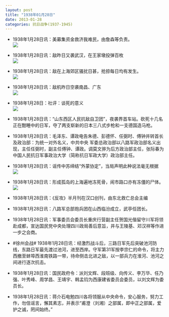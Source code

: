 ```yaml
---
layout: post
title: "1938年01月28日"
date: 2013-01-28
categories: 抗日战争(1937-1945)
---
```


<meta name="referrer" content="no-referrer" />

- 1938年1月28日讯：美募集资金救济我难民，由詹森等负责。 <br/><img src="https://ww4.sinaimg.cn/large/aca367d8jw1e19obm8v5uj.jpg" />

- 1938年1月28日讯：敌昨日又袭武汉，在王家墩投弹百枚 <br/><img src="https://ww1.sinaimg.cn/large/aca367d8jw1e19mlbas67j.jpg" />

- 1938年1月28日讯：敌在上海郊区骚扰日甚，抢掠每日均有发生。 <br/><img src="https://ww2.sinaimg.cn/large/aca367d8jw1e19kuphy1dj.jpg" />

- 1938年1月28日讯：敌机昨日空袭南昌、广东 <br/><img src="https://ww2.sinaimg.cn/large/aca367d8jw1e19j4dl32jj.jpg" />

- 1938年1月28日：社评：谈死的意义 <br/><img src="https://ww3.sinaimg.cn/large/aca367d8jw1e19hdu2119j.jpg" />

- 1938年1月28日讯：“山东西区人民抗敌自卫团”，夜袭界首车站。砍死十几名正在酣睡中的日军，夺了两支崭新的日本三八式步枪和一支德国造马枪。 

- 1938年1月28日讯：毛泽东、谭政电告朱德、彭德怀、任弼时、傅钟并转首长及政治部：为统一对外名义，中共中央 军委总政治部以八路军政治部名义出现，主任任弼时，副主任傅钟、谭政。调莫文骅为后方政治部主任，张际春为中国人民抗日军事政治大学（简称抗日军政大学）政治部主任。 

- 1938年1月28日讯：谣传中苏缔结“外蒙协定”，当局声明此种说法毫无根据 <br/><img src="https://ww3.sinaimg.cn/large/aca367d8jw1e196zkrd47j.jpg" />

- 1938年1月28日讯：形成孤岛的上海遍地冻死骨，闹市路口亦有冻僵的尸体。 <br/><img src="https://ww3.sinaimg.cn/large/aca367d8jw1e1963zgq9kj.jpg" />

- 1938年1月28日讯：《反攻》半月刊在汉口创刊，由东北救亡总会主编 

- 1938年1月28日讯：八路军总部炮兵团在山西临汾成立，武亭任团长。 

- 1938年1月28日讯：军事委员会委员长重庆行营副主任贺国光偕留守川军将领赴成都，宣达国民党中央处理四川政局善后意旨，井与王陵基、邓汉祥等作进一步之会商。 

- #徐州会战# 1938年1月28日讯：经激烈战斗后，三路日军先后突破池河防线，东路日军最先渡过池河，进至西岸。守军第31军按李宗仁的命令，将主力西撤至蚌埠西淮南铁路一带，待命侧击北进之敌，以一部兵力在淮河、池河之间进行逐次抗击。 

- 1938年1月28日讯：国民政府令：派刘文辉、段班级、向传义、李万华、任乃强、叶秀峰、周学昌、王靖宇、韩孟钧为西康建省委员会委员，以刘文辉为委员长。 

- 1938年1月28日讯：蒋介石电勉四川各将领服从中央命令，安心服务，努力工作，勿信谣言，懈其素志，并表示“甫澄（刘湘）之部属，即中正之部属，爱护之诚，罔间始终。” 


